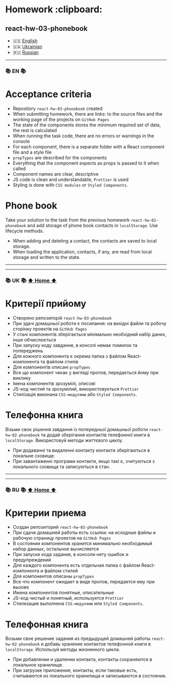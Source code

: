 <h1 id="home">Homework :clipboard:</h1>

## react-hw-03-phonebook

- 🇺🇸 [English](#en)
- 🇺🇦 [Ukrainian](#uk)
- 🇷🇺 [Russian](#ru)

---

<h3 id="en">📚 EN 📚</h3>

# Acceptance criteria

- Repository `react-hw-03-phonebook` created
- When submitting homework, there are links: to the source files and the working
  page of the projects on `GitHub Pages`
- The state of the components stores the minimum required set of data, the rest
  is calculated
- When running the task code, there are no errors or warnings in the console
- For each component, there is a separate folder with a React component file and
  a style file
- `propTypes` are described for the components
- Everything that the component expects as props is passed to it when called
- Component names are clear, descriptive
- JS code is clean and understandable, `Prettier` is used
- Styling is done with `CSS modules` or `Styled Components`.

# Phone book

Take your solution to the task from the previous homework
`react-hw-02-phonebook` and add storage of phone book contacts in
`localStorage`. Use lifecycle methods.

- When adding and deleting a contact, the contacts are saved to local storage.
- When loading the application, contacts, if any, are read from local storage
  and written to the state.

---

---

<h3 id="uk">📚 UK 📚 <a href="#home">⬆ Home ⬆</a></h3>

# Критерії прийому

- Створено репозиторій `react-hw-03-phonebook`
- При здачі домашньої роботи є посилання: на вихідні файли та робочу сторінку
  проектів на `GitHub Pages`
- У стані компонентів зберігається мінімально необхідний набір даних, інше
  обчислюється
- При запуску коду завдання, в консолі немає помилок та попереджень
- Для кожного компонента є окрема папка з файлом React-компонента та файлом
  стилів
- Для компонентів описані `propTypes`
- Все що компонент чекає у вигляді пропов, передається йому при виклику
- Імена компонентів зрозумілі, описові
- JS-код чистий та зрозумілий, використовується `Prettier`
- Стилізація виконана `CSS-модулями` або `Styled Components`.

# Телефонна книга

Візьми своє рішення завдання із попередньої домашньої роботи
`react-hw-02-phonebook` та додай зберігання контактів телефонної книги в
`localStorage`. Використовуй методи життєвого циклу.

- При додаванні та видаленні контакту контакти зберігаються в локальне сховище.
- При завантаженні програми контакти, якщо такі є, зчитуються з локального
  сховища та записуються в стан.

---

---

<h3 id="ru">📚 RU 📚 <a href="#home">⬆ Home ⬆</a></h3>

# Критерии приема

- Создан репозиторий `react-hw-03-phonebook`
- При сдаче домашней работы есть ссылки: на исходные файлы и рабочую страницу
  проектов на `GitHub Pages`
- В состоянии компонентов хранится минимально необходимый набор данных,
  остальное вычисляется
- При запуске кода задания, в консоли нету ошибок и предупреждений
- Для каждого компонента есть отдельная папка с файлом React-компонента и файлом
  стилей
- Для компонентов описаны `propTypes`
- Все что компонент ожидает в виде пропов, передается ему при вызове
- Имена компонентов понятные, описательные
- JS-код чистый и понятный, используется `Prettier`
- Стилизация выполнена `CSS-модулями` или `Styled Components`.

# Телефонная книга

Возьми свое решение задания из предыдущей домашней работы
`react-hw-02-phonebook` и добавь хранение контактов телефонной книги в
`localStorage`. Используй методы жизненного цикла.

- При добавлении и удалении контакта, контакты сохраняются в локальное
  хранилище.
- При загрузке приложения, контакты, если таковые есть, считываются из
  локального хранилища и записываются в состояние.
